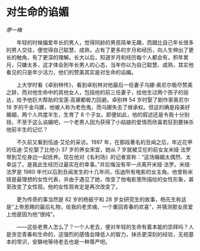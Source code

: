 # 对生命的谄媚

*廖一梅*

　　年轻的时候偏爱年长的男人，觉得同龄的男孩简单无趣，而跟比自己年长很多的男人交往，便觉得自己聪慧、成熟，占有了更多的岁月和经历，向人生伸出了更长的触角，有了更深的理解。长大以后，知道岁月和经历每个人都会有，积年累月，只嫌太多，这才体会到年长男人的心态，当年你以为自己聪慧、成熟，其实他看见的只是年少活力，他们的赞美其实是对生命的谄媚。

　　上大学时看《卓别林传》，看到卓别林对他最后一任妻子乌娜·奥尼尔极尽赞美之辞，而对他生命中的其他女人，包括他的前三任妻子，给他生过两个孩子的丽达，给予他巨大帮助的宝莲·高黛都极力回避。卓别林 54 岁时娶了剧作家奥尼尔 18 岁的千金乌娜，他被人称为老色鬼，而乌娜失去了继承权。但这的确是段美好婚姻，两个人共度半生，生育了 8 个子女。即便如此，他的叙述还是令我十分别扭，不至于这么谄媚吧，一个老男人因为获得了小姑娘的爱情而欣喜若狂到要抹杀他前半生的记忆？

　　不久前又看到伍迪·艾伦的采访。1997 年，在那段著名的丑闻之后，年近花甲的伍迪·艾伦娶了比他小 37 岁的养女宋宜，她从 7 岁就被艾伦的前女友米娅·法罗带到艾伦身边一起抚养。现在他对《名利场》的记者宣称：“这场婚姻太偶然、太幸运了。是我此生经历过最实在的幸事。”并后悔没有早一点离开米娅·法罗。米娅·法罗是 1980 年代以后到丑闻发生的十几年间，伍迪所有电影的女主角。他曾称米娅是最理想的女性代表，并由于遇见了她，改变了他电影里所描绘的女性形象，甚至改变了女性观。他的女性观肯定是再次改变了。

　　更为传奇的事当然是 82 岁的杨振宁和 28 岁女研究生的故事，杨先生称这是“上帝恩赐的最后礼物，给我的老灵魂，一个重回青春的欢喜”，并猜测那女孩爱上他是因为他“很纯”。

　　——这些老男人怎么了？一个人老去，便对年轻的生命有着本能的崇拜吗？人是贪恋青春和生命的，这强烈的感情会降低人的智力，抹杀更深刻的经验，无视基本的常识，安静地等待老去也是一种尊严吧。